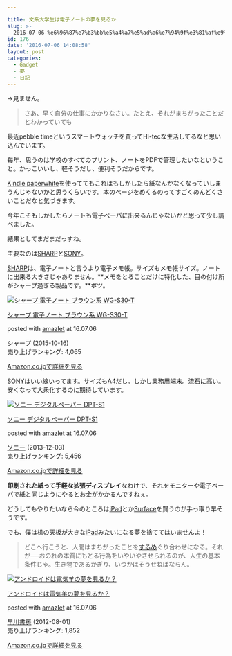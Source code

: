 ```yaml
---

title: 文系大学生は電子ノートの夢を見るか
slug: >-
  2016-07-06-%e6%96%87%e7%b3%bb%e5%a4%a7%e5%ad%a6%e7%94%9f%e3%81%af%e9%9b%bb%e5%ad%90%e3%83%8e%e3%83%bc%e3%83%88%e3%81%ae%e5%a4%a2%e3
id: 176
date: '2016-07-06 14:08:58'
layout: post
categories:
  - Gadget
  - 夢
  - 日記
---
```


→見ません。

> さあ、早く自分の仕事にかかりなさい。たとえ、それがまちがったことだとわかっていても

[](http://a.linkof.info/ebook/q/B009DELIO6/1381734483000 "Permalink")  

最近pebble timeというスマートウォッチを買ってHi-tecな生活してるなと思い込んでいます。

毎年、思うのは学校のすべてのプリント、ノートをPDFで管理したいなということ。かっこいいし、軽そうだし、便利そうだからです。

[Kindle paperwhite](http://d.hatena.ne.jp/keyword/Kindle%20paperwhite)を使っててもこれはもしかしたら紙なんかなくなっていしまうんじゃないかと思うくらいです。本のページをめくるのってすごくめんどくさいことだなと気づきます。

今年こそもしかしたらノートも電子ペーパに出来るんじゃないかと思って少し調べました。

結果としてまだまだっすね。

主要なのは[SHARP](http://d.hatena.ne.jp/keyword/SHARP)と[SONY](http://d.hatena.ne.jp/keyword/SONY)。

[SHARP](http://d.hatena.ne.jp/keyword/SHARP)は、電子ノートと言うより電子メモ帳。サイズもメモ帳サイズ。ノートに出来る大きさじゃありません。**メモをとることだけに特化した、目の付け所がシャープ過ぎる製品です。**ボツ。



[![シャープ 電子ノート ブラウン系 WG-S30-T](https://cdn-ak.f.st-hatena.com/images/fotolife/p/peipeipe/20190702/20190702230906.jpg)](http://www.amazon.co.jp/exec/obidos/ASIN/B0162RRYGW/peipeipe-22/ref=nosim/)



[シャープ 電子ノート ブラウン系 WG-S30-T](http://www.amazon.co.jp/exec/obidos/ASIN/B0162RRYGW/peipeipe-22/ref=nosim/)

posted with [amazlet](http://www.amazlet.com/ "amazlet") at 16.07.06



シャープ (2015-10-16)  
売り上げランキング: 4,065  




[Amazon.co.jpで詳細を見る](http://www.amazon.co.jp/exec/obidos/ASIN/B0162RRYGW/peipeipe-22/ref=nosim/)







[SONY](http://d.hatena.ne.jp/keyword/SONY)はいい線いってます。サイズもA4だし。しかし業務用端末。流石に高い。安くなって大衆化するのに期待しています。



[![ソニー デジタルペーパー DPT-S1](https://cdn-ak.f.st-hatena.com/images/fotolife/p/peipeipe/20190702/20190702230647.jpg)](http://www.amazon.co.jp/exec/obidos/ASIN/B00H7MWD0O/peipeipe-22/ref=nosim/)



[ソニー デジタルペーパー DPT-S1](http://www.amazon.co.jp/exec/obidos/ASIN/B00H7MWD0O/peipeipe-22/ref=nosim/)

posted with [amazlet](http://www.amazlet.com/ "amazlet") at 16.07.06



[ソニー](http://d.hatena.ne.jp/keyword/%A5%BD%A5%CB%A1%BC) (2013-12-03)  
売り上げランキング: 5,456  




[Amazon.co.jpで詳細を見る](http://www.amazon.co.jp/exec/obidos/ASIN/B00H7MWD0O/peipeipe-22/ref=nosim/)







**印刷された紙って手軽な拡張ディスプレイ**なわけで、それをモニターや電子ペーパで紙と同じようにやるとお金がかかるんですねぇ。

どうしてもやりたいなら今のところは[iPad](http://d.hatena.ne.jp/keyword/iPad)とか[Surface](http://d.hatena.ne.jp/keyword/Surface)を買うのが手っ取り早そうです。

でも、僕は机の天板が大きな[iPad](http://d.hatena.ne.jp/keyword/iPad)みたいになる夢を捨ててはいませんよ！

> どこへ行こうと、人間はまちがったことを[するめ](http://d.hatena.ne.jp/keyword/%A4%B9%A4%EB%A4%E1)ぐり合わせになる。それが──おのれの本質にもとる行為をいやいやさせられるのが、人生の基本条件じゃ。生き物であるかぎり、いつかはそうせねばならん。



[![アンドロイドは電気羊の夢を見るか？](https://cdn-ak.f.st-hatena.com/images/fotolife/p/peipeipe/20190702/20190702230951.jpg)](http://www.amazon.co.jp/exec/obidos/ASIN/B009DELIO6/peipeipe-22/ref=nosim/)



[アンドロイドは電気羊の夢を見るか？](http://www.amazon.co.jp/exec/obidos/ASIN/B009DELIO6/peipeipe-22/ref=nosim/)

posted with [amazlet](http://www.amazlet.com/ "amazlet") at 16.07.06



[早川書房](http://d.hatena.ne.jp/keyword/%C1%E1%C0%EE%BD%F1%CB%BC) (2012-08-01)  
売り上げランキング: 1,852  




[Amazon.co.jpで詳細を見る](http://www.amazon.co.jp/exec/obidos/ASIN/B009DELIO6/peipeipe-22/ref=nosim/)





